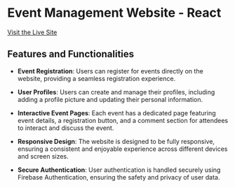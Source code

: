 # Event Management Website - React

[Visit the Live Site](https://event-management-19ddb.web.app/)

## Features and Functionalities

- **Event Registration**: Users can register for events directly on the website, providing a seamless registration experience.

- **User Profiles**: Users can create and manage their profiles, including adding a profile picture and updating their personal information.

- **Interactive Event Pages**: Each event has a dedicated page featuring event details, a registration button, and a comment section for attendees to interact and discuss the event.

- **Responsive Design**: The website is designed to be fully responsive, ensuring a consistent and enjoyable experience across different devices and screen sizes.

- **Secure Authentication**: User authentication is handled securely using Firebase Authentication, ensuring the safety and privacy of user data.